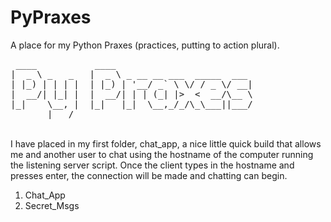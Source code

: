 # PyPraxes
A place for my Python Praxes (practices, putting to action plural).
<pre>
 ____           ____                          
|  _ \ _   _   |  _ \ _ __ __ ___  _____  ___
| |_) | | | |  | |_) | '__/ _` \ \/ / _ \/ __|
|  __/| |_| |  |  __/| | | (_| |>  <  __/\__ \
|_|    \__, |  |_|   |_|  \__,_/_/\_\___||___/
       |___/
</pre>

<br>
I have placed in my first folder, chat_app, a nice little quick build that allows me and another user to chat using the hostname of the computer running the listening server script. Once the client types in the hostname and presses enter, the connection will be made and chatting can begin.

<ol>
<li>Chat_App</li>
<li>Secret_Msgs</li>
</ol>
